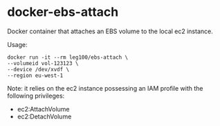 docker-ebs-attach
==============

Docker container that attaches an EBS volume to the local ec2 instance.

Usage: 

```
docker run -it --rm leg100/ebs-attach \
--volumeid vol-123123 \
--device /dev/xvdf \
--region eu-west-1
```

Note: it relies on the ec2 instance possessing an IAM profile with the following privileges:

 - ec2:AttachVolume
 - ec2:DetachVolume
